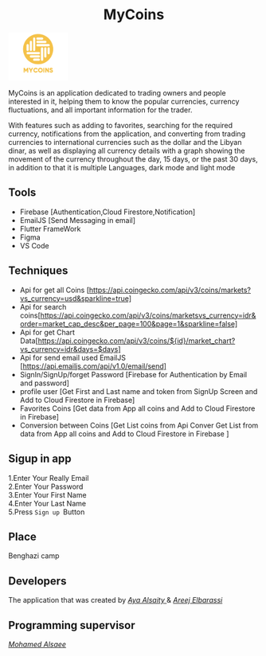 <h1 align="center"> MyCoins </h1>
<img src="assets/images/logo2.png" alt="MyCoins" width="120">
<br>
<p>
MyCoins is an application dedicated to trading owners and people interested in it, helping them to know the popular currencies, currency fluctuations, and all important information for the trader.

With features such as adding to favorites, searching for the required currency, notifications from the application, and converting from trading currencies to international currencies such as the dollar and the Libyan dinar, as well as displaying all currency details with a graph showing the movement of the currency throughout the day, 15 days, or the past 30 days, in addition to that it is multiple Languages, dark mode and light mode
</p>




## Tools
- Firebase [Authentication,Cloud Firestore,Notification]
- EmailJS [Send Messaging in email]
- Flutter FrameWork
- Figma
- VS Code


## Techniques
- Api for get all Coins [https://api.coingecko.com/api/v3/coins/markets?vs_currency=usd&sparkline=true]
- Api for search coins[https://api.coingecko.com/api/v3/coins/marketsvs_currency=idr&order=market_cap_desc&per_page=100&page=1&sparkline=false]
- Api for get Chart Data[https://api.coingecko.com/api/v3/coins/${id}/market_chart?vs_currency=idr&days=$days]
- Api for send email used EmailJS [https://api.emailjs.com/api/v1.0/email/send]
- SignIn/SignUp/forget Password [Firebase for Authentication by Email and password]
- profile user [Get First and Last name  and token from SignUp Screen and Add to Cloud Firestore in Firebase]
- Favorites Coins [Get data from App all coins and Add to Cloud Firestore in Firebase]
- Conversion between Coins [Get List coins from Api Conver  Get List from data from App all coins and Add to Cloud Firestore in Firebase ]

## Sigup in app
1.Enter Your Really Email<br />
2.Enter Your Password<br />
3.Enter Your First Name<br />
4.Enter Your Last Name<br />
5.Press `Sign up `Button<br />

## Place
Benghazi camp

## Developers
The application that was created by [*Aya Alsaity* ](https://github.com/AyaAlsaity) &  [*Areej Elbarassi*](https://github.com/areej9891)
## Programming supervisor
[*Mohamed Alsaee*](https://github.com/mohamed97alsaee)
